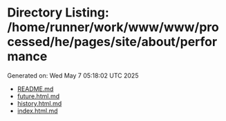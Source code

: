 # Directory Listing: /home/runner/work/www/www/processed/he/pages/site/about/performance
Generated on: Wed May  7 05:18:02 UTC 2025

- [README.md](README.md)
- [future.html.md](future.html.md)
- [history.html.md](history.html.md)
- [index.html.md](index.html.md)
